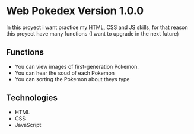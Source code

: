 # Web Pokedex Version 1.0.0

In this proyect i want practice my HTML, CSS and JS skills, for that reason this proyect have many functions (I want to upgrade in the next future)

## Functions

- You can view images of first-generation Pokemon.
- You can hear the soud of each Pokemon
- You can sorting the Pokemon about theys type

## Technologies

- HTML
- CSS
- JavaScript
